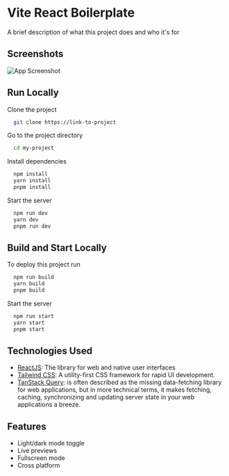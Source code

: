 # Vite React Boilerplate

A brief description of what this project does and who it's for

## Screenshots

![App Screenshot](https://images.ctfassets.net/e5382hct74si/21Fjmtaeaj1PT6YLXEOcNf/bde1f4c53a829ddcd14c7600bcd710d1/CleanShot_2024-08-20_at_09.08.19_2x.png)

## Run Locally

Clone the project

```bash
  git clone https://link-to-project
```

Go to the project directory

```bash
  cd my-project
```

Install dependencies

```bash
  npm install
  yarn install
  pnpm install
```

Start the server

```bash
  npm run dev
  yarn dev
  pnpm run dev
```

## Build and Start Locally

To deploy this project run

```bash
  npm run build
  yarn build
  pnpm build
```

Start the server

```bash
  npm run start
  yarn start
  pnpm start
```

## Technologies Used

- [ReactJS](https://react.dev/): The library for web and native user interfaces
- [Tailwind CSS](https://tailwindcss.com/): A utility-first CSS framework for rapid UI development.
- [TanStack Query](https://tanstack.com/query/latest/docs/framework/react/overview): is often described as the missing data-fetching library for web applications, but in more technical terms, it makes fetching, caching, synchronizing and updating server state in your web applications a breeze.

## Features

- Light/dark mode toggle
- Live previews
- Fullscreen mode
- Cross platform
